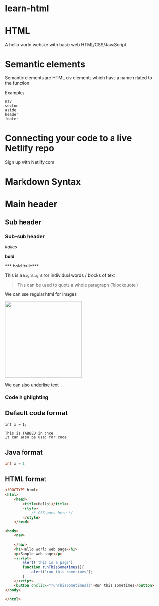 # learn-html

# HTML
A hello world website with basic web HTML/CSS/JavaScript

# Semantic elements
Semantic elements are HTML div elements which have a name related to the function

Examples

    nav
    secton
    aside
    header
    footer

# Connecting your code to a live Netlify repo

Sign up with Netlify.com 

# Markdown Syntax

# Main header
## Sub header
### Sub-sub header

*italics*

**bold**

*** bold italic***

This is a `highlight` for individual words / blocks of text

> This can be used to quote a whole paragraph ('blockquote')

We can use regular html for images 

<img src="https://ichef.bbci.co.uk/images/ic/1280xn/p07pgjlp.jpg" width="250" />

We can also <ins>underline</ins> text

### Code highlighting

## Default code format

```
int x = 1;
```

    This is TABBED in once
    It can also be used for code

## Java format

```java
int x = 1
```

## HTML format

```html
<!DOCTYPE html>
<html>
    <head>
        <title>Hello!</title> 
        <style>
            /* CSS goes here */
        </style>
    </head>

<body>
    <nav>
        
    </nav>
    <h1>Hello world web page</h1>
    <p>Sample web page</p>
    <script>
        alert('this is a page');
        function runThisSometimes(){
            alert('run this sometimes');
        }
    </script>
    <button onclick="runThisSometimes()">Run this sometimes</button>
</body>

</html>
```

